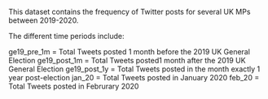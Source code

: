 This dataset contains the frequency of Twitter posts for several UK MPs between 2019-2020.

The different time periods include:

ge19_pre_1m	= Total Tweets posted 1 month before the 2019 UK General Election
ge19_post_1m	= Total Tweets posted1 month after the 2019 UK General Election
ge19_post_1y	= Total Tweets posted in the month exactly 1 year post-election
jan_20 = Total Tweets posted in January 2020
feb_20 = Total Tweets posted in Februrary 2020
